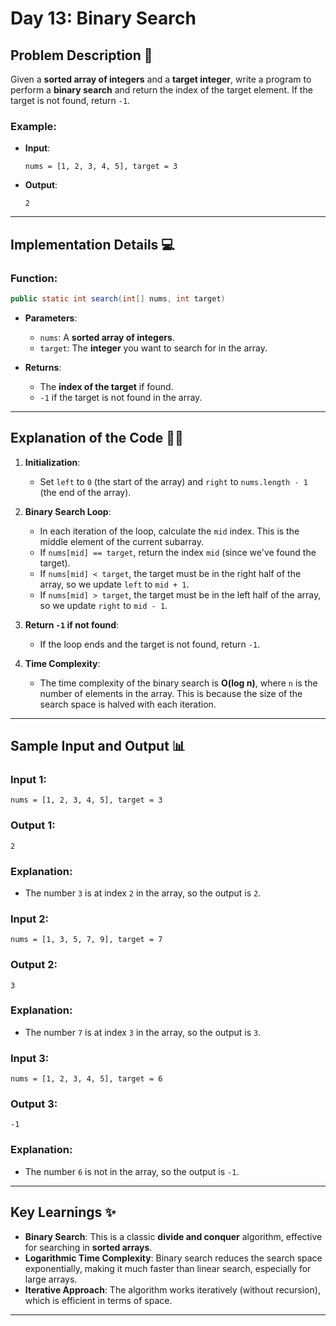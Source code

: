 # Day 13: Binary Search

## Problem Description 📝

Given a **sorted array of integers** and a **target integer**, write a program to perform a **binary search** and return the index of the target element. If the target is not found, return `-1`.

### Example:

- **Input**:  
    ```  
    nums = [1, 2, 3, 4, 5], target = 3
    ```

- **Output**:  
    ```  
    2
    ```

---

## Implementation Details 💻  

### **Function**:  
```java  
public static int search(int[] nums, int target)
```  

- **Parameters**:  
  - `nums`: A **sorted array of integers**.
  - `target`: The **integer** you want to search for in the array.

- **Returns**:  
  - The **index of the target** if found.
  - `-1` if the target is not found in the array.

---

## Explanation of the Code 🧑‍💻  

1. **Initialization**:  
   - Set `left` to `0` (the start of the array) and `right` to `nums.length - 1` (the end of the array).

2. **Binary Search Loop**:  
   - In each iteration of the loop, calculate the `mid` index. This is the middle element of the current subarray.
   - If `nums[mid] == target`, return the index `mid` (since we've found the target).
   - If `nums[mid] < target`, the target must be in the right half of the array, so we update `left` to `mid + 1`.
   - If `nums[mid] > target`, the target must be in the left half of the array, so we update `right` to `mid - 1`.

3. **Return `-1` if not found**:  
   - If the loop ends and the target is not found, return `-1`.

4. **Time Complexity**:  
   - The time complexity of the binary search is **O(log n)**, where `n` is the number of elements in the array. This is because the size of the search space is halved with each iteration.

---

## Sample Input and Output 📊  

### **Input 1**:  
```  
nums = [1, 2, 3, 4, 5], target = 3
```  

### **Output 1**:  
```  
2
```  

### **Explanation**:  
- The number `3` is at index `2` in the array, so the output is `2`.

### **Input 2**:  
```  
nums = [1, 3, 5, 7, 9], target = 7
```  

### **Output 2**:  
```  
3
```  

### **Explanation**:  
- The number `7` is at index `3` in the array, so the output is `3`.

### **Input 3**:  
```  
nums = [1, 2, 3, 4, 5], target = 6
```  

### **Output 3**:  
```  
-1
```  

### **Explanation**:  
- The number `6` is not in the array, so the output is `-1`.

---

## Key Learnings ✨  

- **Binary Search**: This is a classic **divide and conquer** algorithm, effective for searching in **sorted arrays**.
- **Logarithmic Time Complexity**: Binary search reduces the search space exponentially, making it much faster than linear search, especially for large arrays.
- **Iterative Approach**: The algorithm works iteratively (without recursion), which is efficient in terms of space.

---
